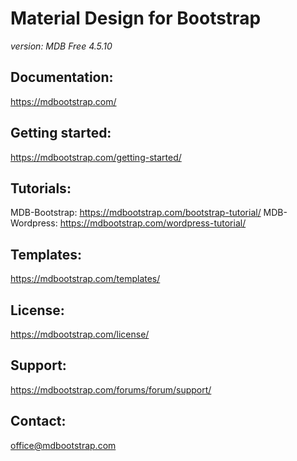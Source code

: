 # Material Design for Bootstrap

*version: MDB Free 4.5.10*

## Documentation:
https://mdbootstrap.com/

## Getting started:
https://mdbootstrap.com/getting-started/

## Tutorials:
MDB-Bootstrap: https://mdbootstrap.com/bootstrap-tutorial/
MDB-Wordpress: https://mdbootstrap.com/wordpress-tutorial/

## Templates:
https://mdbootstrap.com/templates/

## License:
https://mdbootstrap.com/license/

## Support:
https://mdbootstrap.com/forums/forum/support/

## Contact:
office@mdbootstrap.com
